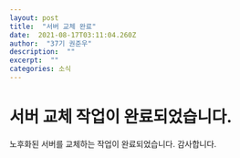 ```yaml
---
layout: post 
title:  "서버 교체 완료" 
date:  2021-08-17T03:11:04.260Z 
author:  "37기 권준우" 
description:  "" 
excerpt:  "" 
categories: 소식 
---
```


# 서버 교체 작업이 완료되었습니다.
노후화된 서버를 교체하는 작업이 완료되었습니다. 감사합니다.
